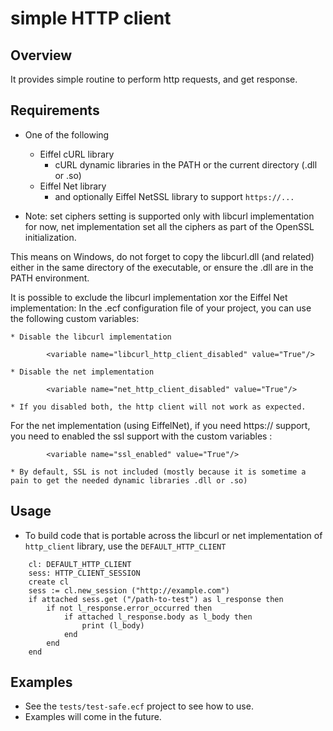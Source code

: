 # simple HTTP client

## Overview
It provides simple routine to perform http requests, and get response.

## Requirements
* One of the following
	- Eiffel cURL library
		- cURL dynamic libraries in the PATH or the current directory (.dll or .so)
	- Eiffel Net library 
		- and optionally Eiffel NetSSL library to support `https://...`

* Note: set ciphers setting is supported only with libcurl implementation for now, net implementation
set all the ciphers as part of the OpenSSL initialization.

This means on Windows, do not forget to copy the libcurl.dll (and related) either in the same directory of the executable, or ensure the .dll are in the PATH environment.

It is possible to exclude the libcurl implementation xor the Eiffel Net implementation:
	In the .ecf configuration file of your project, you can use the following custom variables:

	* Disable the libcurl implementation
```
		<variable name="libcurl_http_client_disabled" value="True"/>
```

	* Disable the net implementation
```
		<variable name="net_http_client_disabled" value="True"/>
```

	* If you disabled both, the http client will not work as expected.

For the net implementation (using EiffelNet), if you need https:// support, you need to enabled the ssl support with the custom variables :
```
		<variable name="ssl_enabled" value="True"/>
```
	* By default, SSL is not included (mostly because it is sometime a pain to get the needed dynamic libraries .dll or .so)

## Usage
* To build code that is portable across the libcurl or net implementation of `http_client` library, use the `DEFAULT_HTTP_CLIENT`

```
	cl: DEFAULT_HTTP_CLIENT
	sess: HTTP_CLIENT_SESSION
	create cl
	sess := cl.new_session ("http://example.com")
	if attached sess.get ("/path-to-test") as l_response then
		if not l_response.error_occurred then
			if attached l_response.body as l_body then
				print (l_body)
			end
		end
	end
```

## Examples
* See the `tests/test-safe.ecf` project to see how to use.
* Examples will come in the future.


